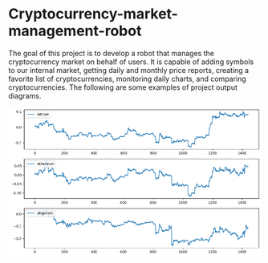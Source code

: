 # Cryptocurrency-market-management-robot
The goal of this project is to develop a robot that manages the cryptocurrency market on behalf of users. It is capable of adding symbols to our internal market, getting daily and monthly price reports, creating a favorite list of cryptocurrencies, monitoring daily charts, and comparing cryptocurrencies.
The following are some examples of project output diagrams.


![](./Result/image/sample.png)

